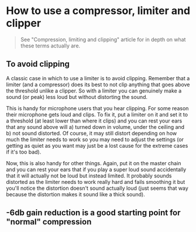 # How to use a compressor, limiter and clipper
> See "Compression, limiting and clipping" article for in depth on what these terms actually are.

## To avoid clipping
A classic case in which to use a limiter is to avoid clipping. Remember that a limiter (and a compressor) does its best to not clip anything that goes above the threshold unlike a clipper. So with a limiter you can genuinely make a sound (or peak) less loud but without distorting the sound. 

This is handy for microphone users that you hear clipping. For some reason their microphone gets loud and clips. To fix it, put a limiter on it and set it to a threshold (at least lower than where it clips) and you can rest your ears that any sound above will a) turned down in volume, under the ceiling and b) not sound distorted. Of course, it may still distort depending on how much the limiter needs to work so you may need to adjust the settings (or getting as quiet as you want may just be a lost cause for the extreme cases if it's too bad).

Now, this is also handy for other things. Again, put it on the master chain and you can rest your ears that if you play a super loud sound accidentally that it will actually not be loud but instead limited. It probably sounds distorted as the limiter needs to work really hard and fails smoothing it but you'll notice the distortion doesn't sound actually loud (just seems that way because the distortion makes it sound like a thick sound).

## -6db gain reduction is a good starting point for "normal" compression
